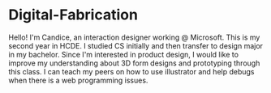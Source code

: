 # Digital-Fabrication
Hello!
I'm Candice, an interaction designer working @ Microsoft. This is my second year in HCDE. I studied CS initially and then transfer to design major in my bachelor. Since I'm interested in product design, I would like to improve my understanding about 3D form designs and prototyping through this class. I can teach my peers on how to use illustrator and help debugs when there is a web programming issues. 

